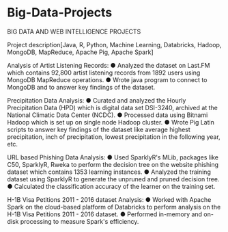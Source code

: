 # Big-Data-Projects

BIG DATA AND WEB INTELLIGENCE PROJECTS


Project description[Java, R, Python, Machine Learning, Databricks, Hadoop, MongoDB, MapReduce, Apache Pig, Apache Spark]

Analysis of Artist Listening Records:
● Analyzed the dataset on Last.FM which contains 92,800 artist listening records from 1892 users using MongoDB MapReduce operations.
● Wrote java program to connect to MongoDB and to answer key findings of the dataset.

Precipitation Data Analysis:
● Curated and analyzed the Hourly Precipitation Data (HPD) which is digital data set DSI-3240, archived at the National Climatic Data Center (NCDC).
● Processed data using Bitnami Hadoop which is set up on single node Hadoop cluster.
● Wrote Pig Latin scripts to answer key findings of the dataset like average highest precipitation, inch of precipitation, lowest precipitation in the following year, etc.

URL based Phishing Data Analysis:
● Used SparklyR's MLib, packages like C50, SparklyR, Rweka to perform the decision tree on the website phishing dataset which contains 1353 learning instances.
● Analyzed the training dataset using SparklyR to generate the unpruned and pruned decision tree.
● Calculated the classification accuracy of the learner on the training set.

H-1B Visa Petitions 2011 - 2016 dataset Analysis:
● Worked with Apache Spark on the cloud-based platform of Databricks to perform analysis on the H-1B Visa Petitions 2011 - 2016 dataset.
● Performed in-memory and on-disk processing to measure Spark's efficiency.
